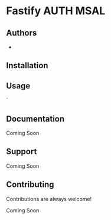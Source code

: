 
# Fastify AUTH MSAL

 



## Authors

- 





## Installation


    
## Usage


`

## Documentation

Coming Soon


## Support

Coming Soon


## Contributing

Contributions are always welcome!

Coming Soon

